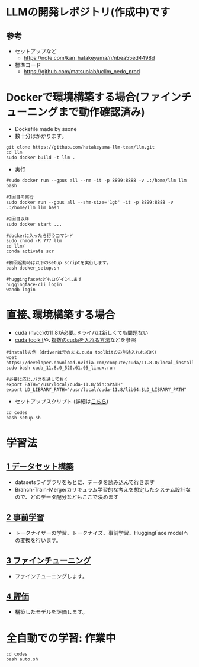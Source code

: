 # LLMの開発レポジトリ(作成中)です
## 参考
- セットアップなど
  - https://note.com/kan_hatakeyama/n/nbea55ed4498d
- 標準コード
  - https://github.com/matsuolab/ucllm_nedo_prod

# Dockerで環境構築する場合(ファインチューニングまで動作確認済み)
- Dockefile made by ssone
- 数十分はかかります｡
~~~
git clone https://github.com/hatakeyama-llm-team/llm.git
cd llm
sudo docker build -t llm .
~~~

- 実行
~~~
#sudo docker run --gpus all --rm -it -p 8899:8888 -v .:/home/llm llm bash

#1回目の実行
sudo docker run --gpus all --shm-size='1gb' -it -p 8899:8888 -v .:/home/llm llm bash

#2回目以降
sudo docker start ...

#dockerに入ったら行うコマンド
sudo chmod -R 777 llm
cd llm/
conda activate scr

#初回起動時は以下のsetup scriptを実行します｡
bash docker_setup.sh

#huggingfaceなどもログインします
huggingface-cli login
wandb login 

~~~



# 直接､環境構築する場合
- cuda (nvcc)の11.8が必要｡ドライバは新しくても問題ない
- [cuda toolkit](https://developer.nvidia.com/cuda-11-8-0-download-archive?target_os=Linux&target_arch=x86_64&Distribution=Ubuntu&target_version=18.04&target_type=runfile_local)や､[複数のcudaを入れる方法](https://qiita.com/takeajioka/items/8737fab5cffbe0118fea)などを参照
~~~
#installの例 (driverは元のまま､cuda toolkitのみ別途入れればOK)
wget https://developer.download.nvidia.com/compute/cuda/11.8.0/local_installers/cuda_11.8.0_520.61.05_linux.run
sudo bash cuda_11.8.0_520.61.05_linux.run

#必要に応じ､パスを通しておく
export PATH="/usr/local/cuda-11.8/bin:$PATH"
export LD_LIBRARY_PATH="/usr/local/cuda-11.8/lib64:$LD_LIBRARY_PATH"
~~~

- セットアップスクリプト  (詳細は[こちら](https://note.com/kan_hatakeyama/n/nbea55ed4498d))
~~~
cd codes
bash setup.sh
~~~

# 学習法
## [1 データセット構築](./codes/1_load_dataset/)
- datasetsライブラリをもとに、データを読み込んで行きます
- Branch-Train-Merge/カリキュラム学習的な考えを想定したシステム設計なので、どのデータ配分などもここで決めます
  
## [2 事前学習](./codes/2_pretrain/)
- トークナイザーの学習、トークナイズ、事前学習、HuggingFace modelへの変換を行います。

## [3 ファインチューニング](./codes/3_finetune/)
- ファインチューニングします｡

## [4 評価](./codes/4_eval/)
- 構築したモデルを評価します｡

# 全自動での学習: 作業中
~~~
cd codes
bash auto.sh
~~~
